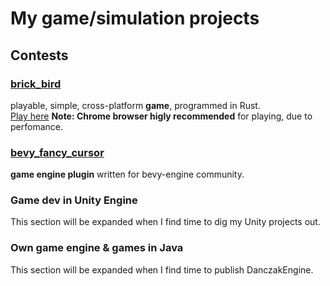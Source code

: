 # My game/simulation projects

## Contests
### [brick_bird](https://github.com/Siiir/brick_bird)
playable, simple, cross-platform **game**, programmed in Rust.  
   [Play here](https://siiir.github.io/brick_bird/) **Note: Chrome browser higly recommended** for playing, due to perfomance.
### [bevy_fancy_cursor](https://github.com/Siiir/bevy_fancy_cursor)
**game engine plugin** written for bevy-engine community.
### Game dev in Unity Engine
This section will be expanded when I find time to dig my Unity projects out.
### Own game engine & games in Java
This section will be expanded when I find time to publish DanczakEngine.

